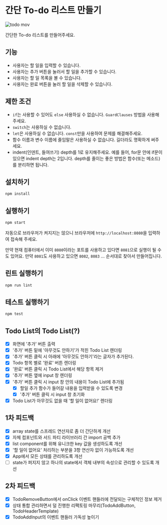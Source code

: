 # 간단 To-do 리스트 만들기

![todo mov](https://user-images.githubusercontent.com/14071105/83856356-5e55e380-a754-11ea-8330-ae466addda9e.gif)

간단한 To-do 리스트를 만들어주세요.

## 기능

* 사용자는 할 일을 입력할 수 있습니다.
* 사용자는 추가 버튼을 눌러서 할 일을 추가할 수 있습니다.
* 사용자는 할 일 목록을 볼 수 있습니다.
* 사용자는 완료 버튼을 눌러 할 일을 삭제할 수 있습니다.

## 제한 조건

* `if`는 사용할 수 있어도 `else` 사용하실 수 없습니다. `GuardClauses` 방법을 사용해주세요.
* `switch`는 사용하실 수 없습니다.
* `let`은 사용하실 수 없습니다. `const`만을 사용하여 문제를 해결해주세요.
* 함수 이름과 변수 이름에 줄임말은 사용하실 수 없습니다. 길더라도 명확하게 써주세요.
* indent(인덴트, 들여쓰기) depth를 1로 유지해주세요.
예를 들어, for문 안에 if문이 있으면 indent depth는 2입니다.
depth를 줄이는 좋은 방법은 함수(또는 메소드)를 분리하면 됩니다.

## 설치하기

```bash
npm install
```

## 실행하기

```bash
npm start
```

자동으로 브라우저가 켜지지는 않으니 브라우저에 `http://localhost:8080`을 입력하여 접속해 주세요.  

만약 현재 컴퓨터에서 이미 `8080`이라는 포트를 사용하고 있다면 `8081`으로 실행이 될 수도 있어요. 만약 `8081`도 사용하고 있으면 `8082`, `8083` ... 순서대로 찾아서 만들어집니다.

## 린트 실행하기

```bash
npm run lint
```

## 테스트 실행하기

```bash
npm test
```

## Todo List의 Todo List(?)
- [X] 화면에 '추가' 버튼 출력
- [X] '추가' 버튼 밑에 '아무것도 안하기'가 적힌 Todo List 렌더링
- [X] '추가' 버튼 클릭 시 아래에 '아무것도 안하기'라는 글자가 추가된다.
- [X] Todo 항목 별로 '완료' 버튼 렌더링
- [X] '완료' 버튼 클릭 시 Todo List에서 해당 항목 제거
- [X] '추가' 버튼 옆에 input 창 렌더링
- [X] '추가' 버튼 클릭 시 input 창 안의 내용이 Todo List에 추가됨
  - [X] 할일 추가 함수가 들어갈 내용을 입력받을 수 있도록 변경
  - [X] '추가' 버튼 클릭 시 input 창 초기화
- [X] Todo List가 아무것도 없을 때 '할 일이 없어요!' 렌더링

## 1차 피드백
- [X] array state를 스프레드 연산자로 좀 더 간단하게 개선
- [X] 자체 컴포넌트와 서드 파티 라이브러리 간 import 공백 추가
- [X] list component를 위해 유니크한 key 값을 생성하도록 개선
- [X] '할 일이 없어요' 처리하는 부분을 3항 연산자 없이 가능하도록 개선
- [X] App에서 모든 상태를 관리하도록 개선
- [ ] state가 퍼지지 않고 하나의 state에서 객체 내부의 속성으로 관리할 수 있도록 개선

## 2차 피드백
- [X] TodoRemoveButton에서 onClick 이벤트 핸들러에 전달되는 구체적인 정보 제거
- [X] 상태 통합 관리하면서 덜 진행한 리팩토링 마무리(TodoAddButton, TodoHeaderTemplate)
- [X] TodoAddInput의 이벤트 핸들러 가독성 높이기
